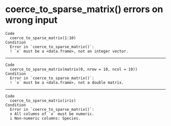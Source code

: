 # coerce_to_sparse_matrix() errors on wrong input

    Code
      coerce_to_sparse_matrix(1:10)
    Condition
      Error in `coerce_to_sparse_matrix()`:
      ! `x` must be a <data.frame>, not an integer vector.

---

    Code
      coerce_to_sparse_matrix(matrix(0, nrow = 10, ncol = 10))
    Condition
      Error in `coerce_to_sparse_matrix()`:
      ! `x` must be a <data.frame>, not a double matrix.

---

    Code
      coerce_to_sparse_matrix(iris)
    Condition
      Error in `coerce_to_sparse_matrix()`:
      x All columns of `x` must be numeric.
      i Non-numeric columns: Species.

